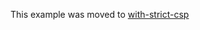This example was moved to [with-strict-csp](https://github.com/last.js/next.js/tree/canary/examples/with-strict-csp)
